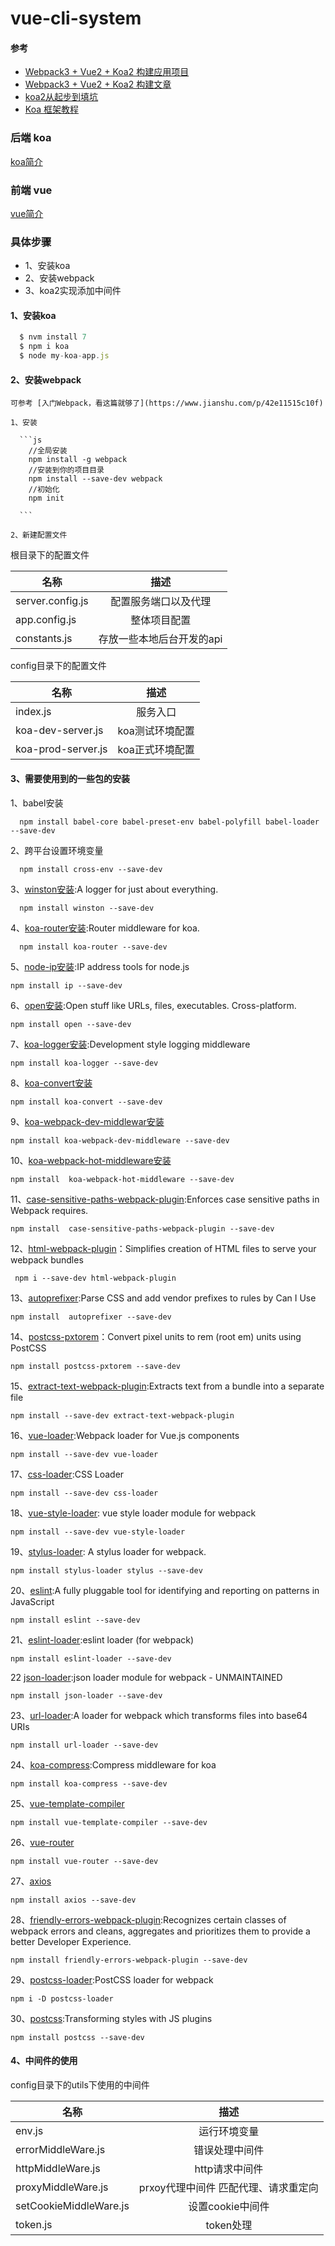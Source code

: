 # vue-cli-system

  #### 参考

-  [Webpack3 + Vue2 + Koa2 构建应用项目](https://github.com/zdliuccit/vue-webpack-config/tree/master/webpack3-basic-config)
-  [Webpack3 + Vue2 + Koa2 构建文章](https://segmentfault.com/a/1190000011323920)
-  [koa2从起步到填坑](https://www.jianshu.com/p/6b816c609669)
-  [Koa 框架教程](http://www.ruanyifeng.com/blog/2017/08/koa.html)

### 后端 koa

[koa简介](https://koa.bootcss.com/#)

### 前端 vue

[vue简介](https://cn.vuejs.org/)

### 具体步骤

  - 1、安装koa
  - 2、安装webpack
  - 3、koa2实现添加中间件

  #### 1、安装koa

  ```js
    $ nvm install 7
    $ npm i koa
    $ node my-koa-app.js

  ```

  #### 2、安装webpack

    可参考 [入门Webpack，看这篇就够了](https://www.jianshu.com/p/42e11515c10f)

    1、安装

      ```js
        //全局安装
        npm install -g webpack
        //安装到你的项目目录
        npm install --save-dev webpack
        //初始化
        npm init

      ```

    2、新建配置文件

  根目录下的配置文件

   名称|描述
   --|:--:
   server.config.js| 配置服务端口以及代理
   app.config.js| 整体项目配置
   constants.js| 存放一些本地后台开发的api

  config目录下的配置文件

  名称|描述
  --|:--:
  index.js| 服务入口
  koa-dev-server.js| koa测试环境配置
  koa-prod-server.js| koa正式环境配置


  #### 3、需要使用到的一些包的安装

  1、babel安装
  ```
    npm install babel-core babel-preset-env babel-polyfill babel-loader --save-dev
  ```
  2、跨平台设置环境变量
  ```
    npm install cross-env --save-dev
  ```
  3、[winston安装](https://github.com/winstonjs/winston):A logger for just about everything.
  ```
    npm install winston --save-dev
  ```
  4、[koa-router安装](https://github.com/ZijianHe/koa-router):Router middleware for koa.
  ```
    npm install koa-router --save-dev
  ```
  5、[node-ip安装](https://github.com/indutny/node-ip):IP address tools for node.js
  ```
  npm install ip --save-dev
  ```
  6、[open安装](https://github.com/sindresorhus/open):Open stuff like URLs, files, executables. Cross-platform.
  ```
  npm install open --save-dev
  ```
  7、[koa-logger安装](https://github.com/koajs/logger):Development style logging middleware
  ```
  npm install koa-logger --save-dev
  ```
  8、[koa-convert安装](https://github.com/koajs/convert)
  ```
  npm install koa-convert --save-dev
  ```
  9、[koa-webpack-dev-middlewar安装](https://github.com/yiminghe/koa-webpack-dev-middleware)
  ```
  npm install koa-webpack-dev-middleware --save-dev
  ```
  10、[koa-webpack-hot-middleware安装](https://github.com/octatone/koa-webpack-hot-middleware)
  ```
  npm install  koa-webpack-hot-middleware --save-dev
  ```
  11、[case-sensitive-paths-webpack-plugin](https://github.com/Urthen/case-sensitive-paths-webpack-plugin):Enforces case sensitive paths in Webpack requires.
  ```
  npm install  case-sensitive-paths-webpack-plugin --save-dev
  ```
  12、[html-webpack-plugin](https://github.com/jantimon/html-webpack-plugin)：Simplifies creation of HTML files to serve your webpack bundles
  ```
   npm i --save-dev html-webpack-plugin
  ```
  13、[autoprefixer](https://github.com/postcss/autoprefixer):Parse CSS and add vendor prefixes to rules by Can I Use
  ```
  npm install  autoprefixer --save-dev
  ```
  14、[postcss-pxtorem](https://github.com/cuth/postcss-pxtorem)：Convert pixel units to rem (root em) units using PostCSS
  ```
  npm install postcss-pxtorem --save-dev
  ```
  15、[extract-text-webpack-plugin](https://github.com/webpack-contrib/extract-text-webpack-plugin):Extracts text from a bundle into a separate file
  ```
  npm install --save-dev extract-text-webpack-plugin
  ```
  16、[vue-loader](https://github.com/vuejs/vue-loader):Webpack loader for Vue.js components
  ```
  npm install --save-dev vue-loader
  ```
  17、[css-loader](https://github.com/webpack-contrib/css-loader):CSS Loader
  ```
  npm install --save-dev css-loader
  ```

  18、[vue-style-loader](https://github.com/vuejs/vue-style-loader): vue style loader module for webpack
  ```
  npm install --save-dev vue-style-loader
  ```
  19、[stylus-loader](https://github.com/shama/stylus-loader): A stylus loader for webpack.
  ```
  npm install stylus-loader stylus --save-dev
  ```
  20、[eslint](https://github.com/eslint/eslint):A fully pluggable tool for identifying and reporting on patterns in JavaScript
  ```
  npm install eslint --save-dev
  ```
  21、[eslint-loader](https://github.com/webpack-contrib/eslint-loader):eslint loader (for webpack)
  ```
  npm install eslint-loader --save-dev
  ```
  22 [json-loader](https://github.com/webpack-contrib/json-loader):json loader module for webpack - UNMAINTAINED
  ```
  npm install json-loader --save-dev
  ```
  23、[url-loader](https://github.com/webpack-contrib/url-loader):A loader for webpack which transforms files into base64 URIs
  ```
  npm install url-loader --save-dev
  ```
  24、[koa-compress](https://github.com/koajs/compress):Compress middleware for koa
  ```
  npm install koa-compress --save-dev
  ```
  25、[vue-template-compiler](https://www.npmjs.com/package/vue-template-compiler)
  ```
  npm install vue-template-compiler --save-dev
  ```
  26、[vue-router](https://github.com/vuejs/vue-router)
  ```
  npm install vue-router --save-dev
  ```
  27、[axios](https://github.com/axios/axios)
  ```
  npm install axios --save-dev
  ```
  28、[friendly-errors-webpack-plugin](https://github.com/geowarin/friendly-errors-webpack-plugin):Recognizes certain classes of webpack errors and cleans, aggregates and prioritizes them to provide a better Developer Experience.
  ```
  npm install friendly-errors-webpack-plugin --save-dev
  ```
  29、[postcss-loader](https://github.com/postcss/postcss-loader):PostCSS loader for webpack
  ```
  npm i -D postcss-loader
  ```
  30、[postcss](https://github.com/postcss/postcss):Transforming styles with JS plugins
  ```
  npm install postcss --save-dev
  ```
  #### 4、中间件的使用

  config目录下的utils下使用的中间件

  名称|描述
  --|:--:
  env.js|运行环境变量
  errorMiddleWare.js| 错误处理中间件
  httpMiddleWare.js| http请求中间件
  proxyMiddleWare.js| prxoy代理中间件 匹配代理、请求重定向
  setCookieMiddleWare.js| 设置cookie中间件
  token.js| token处理
